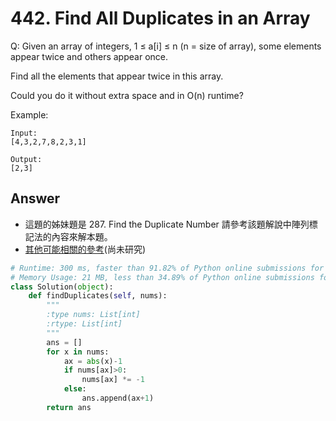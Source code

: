 # 442. Find All Duplicates in an Array
Q: Given an array of integers, 1 ≤ a[i] ≤ n (n = size of array), some elements appear twice and others appear once.

Find all the elements that appear twice in this array.

Could you do it without extra space and in O(n) runtime?

Example:
```
Input:
[4,3,2,7,8,2,3,1]

Output:
[2,3]
```
## Answer
* 這題的姊妹題是 287. Find the Duplicate Number 請參考該題解說中陣列標記法的內容來解本題。
* [其他可能相關的參考](https://en.wikipedia.org/wiki/Count-distinct_problem)(尚未研究)
```python
# Runtime: 300 ms, faster than 91.82% of Python online submissions for Find All Duplicates in an Array.
# Memory Usage: 21 MB, less than 34.89% of Python online submissions for Find All Duplicates in an Array.
class Solution(object):
    def findDuplicates(self, nums):
        """
        :type nums: List[int]
        :rtype: List[int]
        """
        ans = []
        for x in nums:
            ax = abs(x)-1
            if nums[ax]>0:
                nums[ax] *= -1
            else:
                ans.append(ax+1)
        return ans
```

